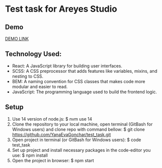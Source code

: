 # Test task for Areyes Studio

## Demo
[DEMO LINK](https://YanaEvaGonchar.github.io/test_task/)

## Technology Used:
- React: A JavaScript library for building user interfaces.
- SCSS: A CSS preprocessor that adds features like variables, mixins, and nesting to CSS.
- BEM: A naming convention for CSS classes that makes code more modular and easier to read.
- JavaScript: The programming language used to build the frontend logic.

## Setup

1. Use 14 version of node.js:
$ nvm use 14
2. Clone the repository to your local machine, open terminal (GitBash for Windows users) and clone repo with command bellow:
$ git clone https://github.com/YanaEvaGonchar/test_task.git
3. Open project in terminal (or GitBash for Windows users):
$ code test_task
4. Set up project and install necessary packages in the code-editor you use:
$ npm install
5. Open the project in browser:
$ npm start

